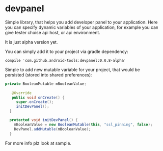 # devpanel
Simple library, that helps you add developer panel to your application. Here you can specify dynamic variables of your application, for example you can give tester choise api host, or api environment.

It is just alpha version yet.

You can simply add it to your project via gradle dependency:

```compile 'com.github.android-tools:devpanel:0.0.8-alpha'```

Simple to add new mutable variable for your project, that would be persisted (stored into shared preferences):

```java
private BooleanMutable mBooleanValue;
 
   @Override
   public void onCreate() {
     super.onCreate();
     initDevPanel();
  }

  protected void initDevPanel() {
    mBooleanValue = new BooleanMutable(this, "ssl_pinning", false);
    DevPanel.addMutable(mBooleanValue);
  }
  ```
  
For more info plz look at sample.
